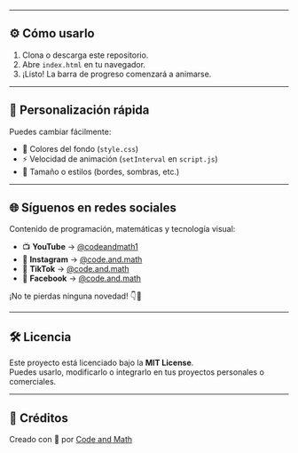 
---

## ⚙️ Cómo usarlo

1. Clona o descarga este repositorio.
2. Abre `index.html` en tu navegador.
3. ¡Listo! La barra de progreso comenzará a animarse.

---

## 🧩 Personalización rápida

Puedes cambiar fácilmente:
- 🎨 Colores del fondo (`style.css`)
- ⚡ Velocidad de animación (`setInterval` en `script.js`)
- 📐 Tamaño o estilos (bordes, sombras, etc.)

---

## 🌐 Síguenos en redes sociales

Contenido de programación, matemáticas y tecnología visual:

- 📺 **YouTube** → [@codeandmath1](https://youtube.com/@codeandmath1?si=Ihy8jZGugtfnNCtq)
- 📸 **Instagram** → [@code.and.math](https://www.instagram.com/code.and.math)
- 🎵 **TikTok** → [@code.and.math](https://www.tiktok.com/@code.and.math)
- 📘 **Facebook** → [@code.and.math](https://www.facebook.com/share/1CQUUczvL3/?mibextid=wwXIfr)

¡No te pierdas ninguna novedad! 👇👋

---

## 🛠️ Licencia

Este proyecto está licenciado bajo la **MIT License**.  
Puedes usarlo, modificarlo o integrarlo en tus proyectos personales o comerciales.

---

## 🙌 Créditos

Creado con 💙 por [Code and Math](https://youtube.com/@codeandmath1?si=Ihy8jZGugtfnNCtq)

